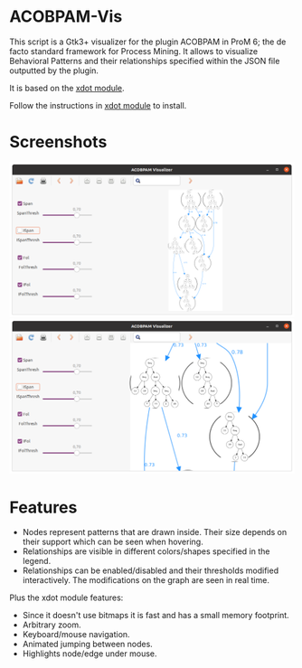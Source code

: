 # ACOBPAM-Vis

This script is a Gtk3+ visualizer for the plugin ACOBPAM in ProM 6; the de facto standard framework for Process Mining. It allows to visualize Behavioral Patterns and their relationships specified within the JSON file outputted by the plugin.

It is based on the [xdot module](https://github.com/jrfonseca/xdot.py).

Follow the instructions in [xdot module](https://github.com/jrfonseca/xdot.py) to install.

# Screenshots

![unzoomed view](https://github.com/Alchimehd/ACOBPAM-Vis-/blob/main/s1.png)
![zoomed view](https://github.com/Alchimehd/ACOBPAM-Vis-/blob/main/s2.png)

# Features
- Nodes represent patterns that are drawn inside. Their size depends on their support which can be seen when hovering.
- Relationships are visible in different colors/shapes specified in the legend.
- Relationships can be enabled/disabled and their thresholds modified interactively. The modifications on the graph are seen in real time.

Plus the xdot module features:

- Since it doesn't use bitmaps it is fast and has a small memory footprint.
- Arbitrary zoom.
- Keyboard/mouse navigation.
- Animated jumping between nodes.
- Highlights node/edge under mouse.
